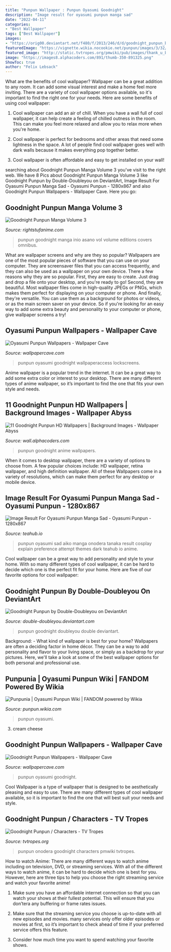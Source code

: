 ```yaml
---
title: "Punpun Wallpaper : Punpun Oyasumi Goodnight"
description: "Image result for oyasumi punpun manga sad"
date: "2022-04-11"
categories:
- "Best Wallpaper"
tags: ["Best Wallpaper"]
images:
- "https://orig00.deviantart.net/f480/f/2013/246/d/d/goodnight_punpun_by_double_doubleyou-d6kwt9z.png"
featuredImage: "https://vignette.wikia.nocookie.net/punpun/images/3/32/Punpunia_c140p14.png/revision/latest?cb=20150402065518"
featured_image: "http://static.tvtropes.org/pmwiki/pub/images/thank_u_based_punpun_4734.jpg"
image: "https://images8.alphacoders.com/891/thumb-350-891325.png"
ShowToc: true
author: "Felix Lebsack"
---
```



What are the benefits of cool wallpaper?
Wallpaper can be a great addition to any room. It can add some visual interest and make a home feel more inviting. There are a variety of cool wallpaper options available, so it's important to find the right one for your needs. Here are some benefits of using cool wallpaper: 
1. Cool wallpaper can add an air of chill. When you have a wall full of cool wallpaper, it can help create a feeling of chilled outness in the room. This can make you feel more relaxed and allow you to relax more when you're home. 

2. Cool wallpaper is perfect for bedrooms and other areas that need some lightness in the space. A lot of people find cool wallpaper goes well with dark walls because it makes everything pop together better. 

3. Cool wallpaper is often affordable and easy to get installed on your wall!

	

		
searching about Goodnight Punpun Manga Volume 3 you've visit to the right web. We have 8 Pics about Goodnight Punpun Manga Volume 3 like Goodnight Punpun by Double-Doubleyou on DeviantArt, Image Result For Oyasumi Punpun Manga Sad - Oyasumi Punpun - 1280x867 and also Goodnight Punpun Wallpapers - Wallpaper Cave. Here you go:
		
    
## Goodnight Punpun Manga Volume 3

<img loading=lazy src="https://www.rightstufanime.com/images/productImages/9781421586229_manga-goodnight-punpun-3-primary.jpg" onerror="this.onerror=null;this.src='https://tse2.mm.bing.net/th?id=OIP.ivh06uxMLauxMzS6X2JylwHaKo&amp;pid=15.1';" alt="Goodnight Punpun Manga Volume 3">

_Source: rightstufanime.com_

>punpun goodnight manga inio asano vol volume editions covers omnibus. 

	

What are wallpaper screens and why are they so popular?
Wallpapers are one of the most popular pieces of software that you can use on your computer. They are screensaver files that you can access frequently, and they can also be used as a wallpaper on your own device. There a few reasons why they are so popular. First, they are easy to create. Just drag and drop a file onto your desktop, and you're ready to go! Second, they are beautiful. Most wallpaper files come in high-quality JPEGs or PNGs, which makes them perfect for displaying on your computer or phone. And finally, they're versatile. You can use them as a background for photos or videos, or as the main screen saver on your device. So if you're looking for an easy way to add some extra beauty and personality to your computer or phone, give wallpaper screens a try!

    
## Oyasumi Punpun Wallpapers - Wallpaper Cave

<img loading=lazy src="https://wallpapercave.com/wp/wp7727413.jpg" onerror="this.onerror=null;this.src='https://tse1.mm.bing.net/th?id=OIP.sQwBDehSzbGXY6Zikz8qCwHaNL&amp;pid=15.1';" alt="Oyasumi Punpun Wallpapers - Wallpaper Cave">

_Source: wallpapercave.com_

>punpun oyasumi goodnight wallpaperaccess lockscreens. 

	

Anime wallpaper is a popular trend in the internet. It can be a great way to add some extra color or interest to your desktop. There are many different types of anime wallpaper, so it’s important to find the one that fits your own style and needs.

    
## 11 Goodnight Punpun HD Wallpapers | Background Images - Wallpaper Abyss

<img loading=lazy src="https://images8.alphacoders.com/891/thumb-350-891325.png" onerror="this.onerror=null;this.src='https://tse2.mm.bing.net/th?id=OIP.dOmiUJK5x1JIzoCeS7QQYgAAAA&amp;pid=15.1';" alt="11 Goodnight Punpun HD Wallpapers | Background Images - Wallpaper Abyss">

_Source: wall.alphacoders.com_

>punpun goodnight anime wallpapers. 

	

When it comes to desktop wallpaper, there are a variety of options to choose from. A few popular choices include: HD wallpaper, retina wallpaper, and high definition wallpaper. All of these Wallpapers come in a variety of resolutions, which can make them perfect for any desktop or mobile device. 

    
## Image Result For Oyasumi Punpun Manga Sad - Oyasumi Punpun - 1280x867

<img loading=lazy src="https://www.teahub.io/photos/full/325-3251140_image-result-for-oyasumi-punpun-manga-sad-oyasumi.jpg" onerror="this.onerror=null;this.src='https://tse1.mm.bing.net/th?id=OIP.qjdt0qcFvFZI6xwEvhDM0AHaFB&amp;pid=15.1';" alt="Image Result For Oyasumi Punpun Manga Sad - Oyasumi Punpun - 1280x867">

_Source: teahub.io_

>punpun oyasumi sad aiko manga onodera tanaka result cosplay explain preference attempt themes dark teahub io anime. 

	

Cool wallpaper can be a great way to add personality and style to your home. With so many different types of cool wallpaper, it can be hard to decide which one is the perfect fit for your home. Here are five of our favorite options for cool wallpaper: 

    
## Goodnight Punpun By Double-Doubleyou On DeviantArt

<img loading=lazy src="https://orig00.deviantart.net/f480/f/2013/246/d/d/goodnight_punpun_by_double_doubleyou-d6kwt9z.png" onerror="this.onerror=null;this.src='https://tse3.mm.bing.net/th?id=OIP.Jw2_S4CdT6Avz06XDv7x4AHaJ4&amp;pid=15.1';" alt="Goodnight Punpun by Double-Doubleyou on DeviantArt">

_Source: double-doubleyou.deviantart.com_

>punpun goodnight doubleyou double deviantart. 

	

Background: - What kind of wallpaper is best for your home?
Wallpapers are often a deciding factor in home décor. They can be a way to add personality and flavor to your living space, or simply as a backdrop for your pictures. Here, we'll take a look at some of the best wallpaper options for both personal and professional use.

    
## Punpunia | Oyasumi Punpun Wiki | FANDOM Powered By Wikia

<img loading=lazy src="https://vignette.wikia.nocookie.net/punpun/images/3/32/Punpunia_c140p14.png/revision/latest?cb=20150402065518" onerror="this.onerror=null;this.src='https://tse1.mm.bing.net/th?id=OIP.6UwY8DM7aZv3uazsx3mblQHaJw&amp;pid=15.1';" alt="Punpunia | Oyasumi Punpun Wiki | FANDOM powered by Wikia">

_Source: punpun.wikia.com_

>punpun oyasumi. 

	

3. cream cheese 

    
## Goodnight Punpun Wallpapers - Wallpaper Cave

<img loading=lazy src="https://wallpapercave.com/wp/wp6921486.jpg" onerror="this.onerror=null;this.src='https://tse2.mm.bing.net/th?id=OIP.urLoAg0E-vJb_-S9TrzRJAHaEK&amp;pid=15.1';" alt="Goodnight Punpun Wallpapers - Wallpaper Cave">

_Source: wallpapercave.com_

>punpun oyasumi goodnight. 

	

Cool Wallpaper is a type of wallpaper that is designed to be aesthetically pleasing and easy to use. There are many different types of cool wallpaper available, so it is important to find the one that will best suit your needs and style.

    
## Goodnight Punpun / Characters - TV Tropes

<img loading=lazy src="http://static.tvtropes.org/pmwiki/pub/images/thank_u_based_punpun_4734.jpg" onerror="this.onerror=null;this.src='https://tse3.mm.bing.net/th?id=OIP.07eIUszf6GCvqmd-8eHIyADAEs&amp;pid=15.1';" alt="Goodnight Punpun / Characters - TV Tropes">

_Source: tvtropes.org_

>punpun onodera goodnight characters pmwiki tvtropes. 

	

How to watch Anime: There are many different ways to watch anime including on television, DVD, or streaming services.
With all of the different ways to watch anime, it can be hard to decide which one is best for you. However, here are three tips to help you choose the right streaming service and watch your favorite anime!
1. Make sure you have an affordable internet connection so that you can watch your shows at their fullest potential. This will ensure that you don’tera any buffering or frame rates issues.

2. Make sure that the streaming service you choose is up-to-date with all new episodes and movies. many services only offer older episodes or movies at first, so it’s important to check ahead of time if your preferred service offers this feature.

3. Consider how much time you want to spend watching your favorite shows.

